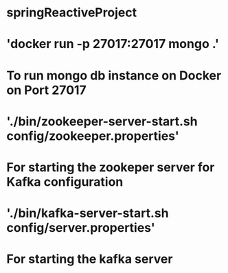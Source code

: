 # springReactiveProject

# 'docker run -p 27017:27017 mongo .' 
# To run mongo db instance on Docker on Port 27017

# './bin/zookeeper-server-start.sh config/zookeeper.properties'
# For starting the zookeper server for Kafka configuration


# './bin/kafka-server-start.sh config/server.properties'
# For starting the kafka server 
